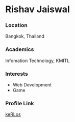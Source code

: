 # Rishav Jaiswal

### Location

Bangkok, Thailand

### Academics

Infomation Technology, KMITL

### Interests

- Web Development
- Game

### Profile Link

[keRLos](https://github.com/kerlos)
